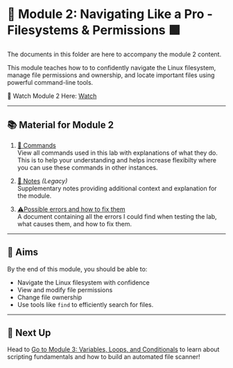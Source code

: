 # 🧭 Module 2: Navigating Like a Pro - Filesystems & Permissions 🟩

The documents in this folder are here to accompany the module 2 content.

This module teaches how to to confidently navigate the Linux filesystem, manage file permissions and ownership, and locate important files using powerful command-line tools.

🎥 Watch Module 2 Here: [Watch](https://www.youtube.com/watch?v=F1AS8GF410M&t=1s)

---

## 📚 Material for Module 2

1. [📖 Commands](./commands.md)  
   View all commands used in this lab with explanations of what they do.
   This is to help your understanding and helps increase flexibilty where you can use these commands in other instances.

2. [📝 Notes](./notes.md) *(Legacy)*  
   Supplementary notes providing additional context and explanation for the module.  

3. [⚠Possible errors and how to fix them](./errors.md)  
   A document containing all the errors I could find when testing the lab, what causes them, and how to fix them.

---

## 🎯 Aims

By the end of this module, you should be able to:
- Navigate the Linux filesystem with confidence
- View and modify file permissions
- Change file ownership
- Use tools like `find` to efficiently search for files.
---

## 🚀 Next Up

Head to [Go to Module 3: Variables, Loops, and Conditionals](../Module%203:%20Variables,%20Loops,%20and%20Conditionals:%20Building%20Logic%20for%20Defense/) to learn about scripting fundamentals and how to build an automated file scanner!
